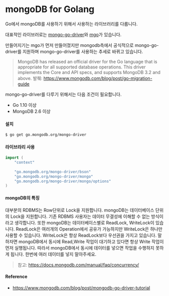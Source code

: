 # mongoDB for Golang
Go에서 mongoDB를 사용하기 위해서 사용하는 라이브러리를 다룹니다.

대표적인 라이브러로는 [mongo-go-driver](https://github.com/mongodb/mongo-go-driver)와 [mgo](https://github.com/globalsign/mgo)가 있습니다.

만들어지기는 mgo가 먼저 만들어졌지만 mongodb측에서 공식적으로 mongo-go-driver를 지원하며 mongo-go-driver를 사용하는 추세로 바뀌고 있습니다.

> MongoDB has released an official driver for the Go language that is appropriate for all supported database operations. This driver implements the Core and API specs, and supports MongoDB 3.2 and above. 발췌: https://www.mongodb.com/blog/post/go-migration-guide

mongo-go-driver를 다루기 위해서는 다음 조건이 필요합니다.
- Go 1.10 이상
- MongoDB 2.6 이상

#### 설치

```bash
$ go get go.mongodb.org/mongo-driver
```

#### 라이브라리 사용

```go
import (
    "context"
    
    "go.mongodb.org/mongo-driver/bson"
    "go.mongodb.org/mongo-driver/mongo"
    "go.mongodb.org/mongo-driver/mongo/options"
)
```

#### mongoDB의 특징
대부분의 RDBMS는 Row단위로 Lock을 지원합니다.
mongoDB는 데이터베이스 단위의 Lock을 지원합니다.
기존 RDBMS 사용자는 데이터 무결성에 이해할 수 없는 방식이라고 생각합니다.
또한 mongoDB는 데이터베이스별로 ReadLock, WriteLock이 있습니다. ReadLock은 여러개의 Operation에서 공유가 가능하지만 WriteLock은 하나만 사용할 수 있습니다. WriteLock은 항상 ReadLock보다 우선권을 가지고 있습니다.
말하자면 mongoDB에서 동시에 Read,Write 작업이 대기하고 있다면 항상 Write 작업이 먼저 실행됩니다.
따라서 mongoDB에서 동시에 데이터를 넣으면 작업을 수행하지 못하게 됩니다. 한번에 여러 데이터를 넣지 말아주세요.

> 참고: https://docs.mongodb.com/manual/faq/concurrency/

#### Reference
- https://www.mongodb.com/blog/post/mongodb-go-driver-tutorial